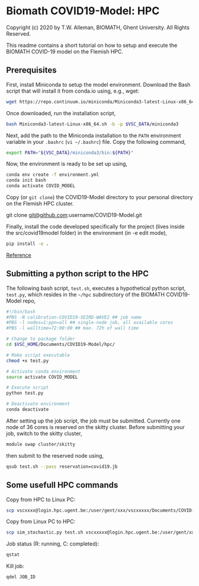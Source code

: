 # Biomath COVID19-Model: HPC

Copyright (c) 2020 by T.W. Alleman, BIOMATH, Ghent University. All Rights Reserved.

This readme contains a short tutorial on how to setup and execute the BIOMATH COVID-19 model on the Flemish HPC.

## Prerequisites

First, install Miniconda to setup the model environment. Download the Bash script that will install it from conda.io using, e.g., wget:

```bash
wget https://repo.continuum.io/miniconda/Miniconda3-latest-Linux-x86_64.sh
```

Once downloaded, run the installation script,

```bash
bash Miniconda3-latest-Linux-x86_64.sh -b -p $VSC_DATA/miniconda3
```

Next, add the path to the Miniconda installation to the `PATH` environment variable in your `.bashrc` (`vi ~/.bashrc`) file. Copy the following command,

```bash
export PATH="${VSC_DATA}/miniconda3/bin:${PATH}"
```

Now, the environment is ready to be set up using,

```bash
conda env create -f environment.yml
conda init bash
conda activate COVID_MODEL
```

Copy (or `git clone`) the COVID19-Model directory to your personal directory on the Flemish HPC cluster.

git clone git@github.com:username/COVID19-Model.git 

Finally, install the code developed specifically for the project (lives inside the src/covid19model folder) in the environment (in -e edit mode),

```bash
pip install -e .
```

[Reference](https://vlaams-supercomputing-centrum-vscdocumentation.readthedocs-hosted.com/en/latest/software/python_package_management.html?highlight=conda#install-an-additional-package)

## Submitting a python script to the HPC

The following bash script, `test.sh`, executes a hypothetical python script, `test.py`, which resides in the `~/hpc` subdirectory of the BIOMATH COVID19-Model repo,

```bash
#!/bin/bash
#PBS -N calibration-COVID19-SEIRD-WAVE2 ## job name
#PBS -l nodes=1:ppn=all ## single-node job, all available cores
#PBS -l walltime=72:00:00 ## max. 72h of wall time

# Change to package folder
cd $VSC_HOME/Documents/COVID19-Model/hpc/

# Make script executable
chmod +x test.py

# Activate conda environment
source activate COVID_MODEL

# Execute script
python test.py

# Deactivate environment
conda deactivate
```

After setting up the job script, the job must be submitted. Currently one node of 36 cores is reserved on the skitty cluster. Before submitting your job, switch to the skitty cluster,
```bash
module swap cluster/skitty
```
then submit to the reserved node using,
```bash
qsub test.sh --pass reservation=covid19.jb
```

## Some usefull HPC commands

Copy from HPC to Linux PC:

```bash
scp vscxxxx@login.hpc.ugent.be:/user/gent/xxx/vscxxxxx/Documents/COVID-19/test.sh .
```

Copy from Linux PC to HPC:

```bash
scp sim_stochastic.py test.sh vscxxxxx@login.hpc.ugent.be:/user/gent/xxx/vscxxxxx/Documents/COVID-19/
```

Job status (R: running, C: completed):
```bash
qstat
```

Kill job:
```bash
qdel JOB_ID
```
